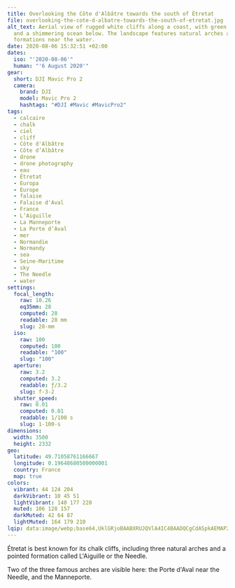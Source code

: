 ```yaml
---
title: Overlooking the Côte d'Albâtre towards the south of Étretat
file: overlooking-the-cote-d-albatre-towards-the-south-of-etretat.jpg
alt_text: Aerial view of rugged white cliffs along a coast, with green fields
  and a shimmering ocean below. The landscape features natural arches and rocky
  formations near the water.
date: 2020-08-06 15:32:51 +02:00
dates:
  iso: "'2020-08-06'"
  human: "'6 August 2020'"
gear:
  short: DJI Mavic Pro 2
  camera:
    brand: DJI
    model: Mavic Pro 2
    hashtags: "#DJI #Mavic #MavicPro2"
tags:
  - calcaire
  - chalk
  - ciel
  - cliff
  - Côte d'Albâtre
  - Côte d’Albâtre
  - drone
  - drone photography
  - eau
  - Étretat
  - Europa
  - Europe
  - falaise
  - Falaise d'Aval
  - France
  - L’Aiguille
  - La Manneporte
  - La Porte d’Aval
  - mer
  - Normandie
  - Normandy
  - sea
  - Seine-Maritime
  - sky
  - The Needle
  - water
settings:
  focal_length:
    raw: 10.26
    eq35mm: 28
    computed: 28
    readable: 28 mm
    slug: 28-mm
  iso:
    raw: 100
    computed: 100
    readable: "100"
    slug: "100"
  aperture:
    raw: 3.2
    computed: 3.2
    readable: ƒ/3.2
    slug: f-3-2
  shutter_speed:
    raw: 0.01
    computed: 0.01
    readable: 1/100 s
    slug: 1-100-s
dimensions:
  width: 3500
  height: 2332
geo:
  latitude: 49.71058761166667
  longitude: 0.19648680500000001
  country: France
  map: true
colors:
  vibrant: 44 124 204
  darkVibrant: 10 45 51
  lightVibrant: 140 177 228
  muted: 106 128 157
  darkMuted: 42 64 87
  lightMuted: 164 179 210
lqip: data:image/webp;base64,UklGRjoBAABXRUJQVlA4IC4BAADQCgCdASpkAEMAP2Wcv1i/v6cjszkts/AsiWMAycdT25rGJCF9rym5HNnk5aOAtZohrciCKwjyro9/WyKjpzGkGobfZc79P2CIwYarCsvvElAh5eWkuR1THVk6fFOOgAD94DlwOy8CZ+bMDpOHoHJJdh3cyprFzHPcKyT/czNhbdQxDQJqGLu92SFKiiWiuoUh1OvGokmJaIOWqjtlGOu9KAdxGOhXOB4DiDgf4JwdopF0fDPQU0KFFy4T+0y8HzWLwuaoQMj8Vsdgc4vwBNQ5GcfHXEykvvXPRTlvWEpIlGVD7cNJ2RNqv2iY+vKsGs1p737HxqVVN5zVXNfU6Fjooc19hqeHUcYVyUJaQqlcwqNrFjKaFEk8OzQhNnLKzoqTq1bDAWOdSIAQAAAAAA==
---
```


Étretat is best known for its chalk cliffs, including three natural arches and a pointed formation called L'Aiguille or the Needle.

Two of the three famous arches are visible here: the Porte d'Aval near the Needle, and the Manneporte.
